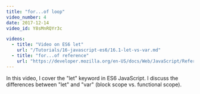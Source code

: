 ```yaml
---
title: "for...of loop"
video_number: 4
date: 2017-12-14
video_id: Y8sMnRQYr3c

videos:
  - title: "Video on ES6 let"
    url: "/Tutorials/16-javascript-es6/16.1-let-vs-var.md"
  - title: "for...of reference"
    url: "https://developer.mozilla.org/en-US/docs/Web/JavaScript/Reference/Statements/for...of"
---
```


In this video, I cover the "let" keyword in ES6 JavaScript.
I discuss the differences between "let" and "var" (block scope vs. functional scope).
